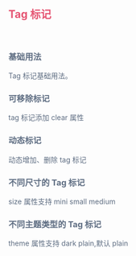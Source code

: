 <script setup>
import BaseUse from './demos/BaseUse.vue'//基本用法
import ClearTag from './demos/ClearTag.vue';//可清除
import DynamicTag from './demos/DynamicTag.vue';//动态tag
import SizeTag from './demos/SizeTag.vue';//Size
import ThemeTag from './demos/ThemeTag.vue';//Theme
</script>

## <font color=#e55472>Tag 标记</font>

<br>

### <font color=#5e6d82>基础用法</font>

<font color=#5e6d82>Tag 标记基础用法。</font>

<BaseUse/>

### <font color=#5e6d82>可移除标记</font>

<font color=#5e6d82> tag 标记添加 clear 属性</font>

<ClearTag/>

### <font color=#5e6d82>动态标记</font>

<font color=#5e6d82>动态增加、删除 tag 标记</font>

<DynamicTag/>

### <font color=#5e6d82>不同尺寸的 Tag 标记</font>

<font color=#5e6d82>size 属性支持 mini small medium</font>

<SizeTag/>

### <font color=#5e6d82>不同主题类型的 Tag 标记</font>

<font color=#5e6d82>theme 属性支持 dark plain,默认 plain</font>

<ThemeTag/>

